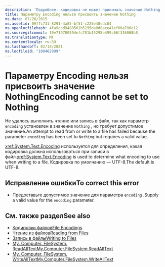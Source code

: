 ```yaml
---
description: 'Подробнее: кодировка не может принимать значение Nothing'
title: Параметру Encoding нельзя присвоить значение Nothing
ms.date: 07/20/2015
ms.assetid: 59f7c731-8291-4a85-bf51-c225e48cdc84
ms.openlocfilehash: 4fa9cbd9488501b5295da8d8ace41ef06a706c12
ms.sourcegitcommit: 10e719780594efc781b15295e499c66f316068b8
ms.translationtype: MT
ms.contentlocale: ru-RU
ms.lasthandoff: 02/14/2021
ms.locfileid: "100462999"
---
```

# <a name="encoding-cannot-be-set-to-nothing"></a><span data-ttu-id="7a8cc-103">Параметру Encoding нельзя присвоить значение Nothing</span><span class="sxs-lookup"><span data-stu-id="7a8cc-103">Encoding cannot be set to Nothing</span></span>

<span data-ttu-id="7a8cc-104">Не удалось выполнить чтение или запись в файл, так как параметр `encoding` установлен в значение `Nothing` , но требует допустимое значение.</span><span class="sxs-lookup"><span data-stu-id="7a8cc-104">An attempt to read from or write to a file has failed because the parameter `encoding` has been set to `Nothing` but requires a valid value.</span></span>  
  
 <span data-ttu-id="7a8cc-105"><xref:System.Text.Encoding> используется для определения, какая кодировка должна использоваться при записи в файл.</span><span class="sxs-lookup"><span data-stu-id="7a8cc-105"><xref:System.Text.Encoding> is used to determine what encoding to use when writing to a file.</span></span> <span data-ttu-id="7a8cc-106">Кодировка по умолчанию — UTF-8.</span><span class="sxs-lookup"><span data-stu-id="7a8cc-106">The default is UTF-8.</span></span>  
  
## <a name="to-correct-this-error"></a><span data-ttu-id="7a8cc-107">Исправление ошибки</span><span class="sxs-lookup"><span data-stu-id="7a8cc-107">To correct this error</span></span>  
  
- <span data-ttu-id="7a8cc-108">Предоставьте допустимое значение для параметра `encoding` .</span><span class="sxs-lookup"><span data-stu-id="7a8cc-108">Supply a valid value for the `encoding` parameter.</span></span>  
  
## <a name="see-also"></a><span data-ttu-id="7a8cc-109">См. также раздел</span><span class="sxs-lookup"><span data-stu-id="7a8cc-109">See also</span></span>

- [<span data-ttu-id="7a8cc-110">Кодировки файлов</span><span class="sxs-lookup"><span data-stu-id="7a8cc-110">File Encodings</span></span>](../developing-apps/programming/drives-directories-files/file-encodings.md)
- [<span data-ttu-id="7a8cc-111">Чтение из файлов</span><span class="sxs-lookup"><span data-stu-id="7a8cc-111">Reading from Files</span></span>](../developing-apps/programming/drives-directories-files/reading-from-files.md)
- [<span data-ttu-id="7a8cc-112">Запись в файлы</span><span class="sxs-lookup"><span data-stu-id="7a8cc-112">Writing to Files</span></span>](../developing-apps/programming/drives-directories-files/writing-to-files.md)
- [<span data-ttu-id="7a8cc-113">My. Computer. FileSystem. ReadAllText</span><span class="sxs-lookup"><span data-stu-id="7a8cc-113">My.Computer.FileSystem.ReadAllText</span></span>](xref:Microsoft.VisualBasic.FileIO.FileSystem.ReadAllText%2A)
- [<span data-ttu-id="7a8cc-114">My. Computer. FileSystem. WriteAllText</span><span class="sxs-lookup"><span data-stu-id="7a8cc-114">My.Computer.FileSystem.WriteAllText</span></span>](xref:Microsoft.VisualBasic.FileIO.FileSystem.WriteAllText%2A)
